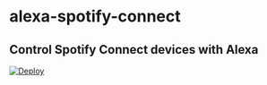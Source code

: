 # alexa-spotify-connect

## Control Spotify Connect devices with Alexa

[![Deploy](https://www.herokucdn.com/deploy/button.svg)](https://heroku.com/deploy)
